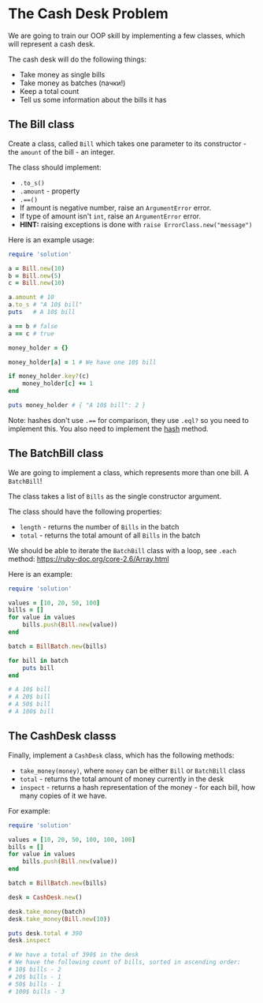 # The Cash Desk Problem

We are going to train our OOP skill by implementing a few classes, which will represent a cash desk.

The cash desk will do the following things:

* Take money as single bills
* Take money as batches (пачки!)
* Keep a total count
* Tell us some information about the bills it has

## The Bill class

Create a class, called `Bill` which takes one parameter to its constructor - the `amount` of the bill - an integer.

The class should implement:

* `.to_s()`
* `.amount` - property
* `.==()`
* If amount is negative number, raise an `ArgumentError` error.
* If type of amount isn't `int`, raise an `ArgumentError` error.
* **HINT:** raising exceptions is done with `raise ErrorClass.new("message")`

Here is an example usage:

```ruby
require 'solution'

a = Bill.new(10)
b = Bill.new(5)
c = Bill.new(10)

a.amount # 10
a.to_s # "A 10$ bill"
puts   # A 10$ bill

a == b # false
a == c # true

money_holder = {}

money_holder[a] = 1 # We have one 10$ bill

if money_holder.key?(c)
    money_holder[c] += 1
end

puts money_holder # { "A 10$ bill": 2 }
```

Note: hashes don't use `.==` for comparison, they use `.eql?` so you need to implement this.
You also need to implement the [hash](https://ruby-doc.org/core-2.2.0/Object.html#method-i-hash) method.

## The BatchBill class

We are going to implement a class, which represents more than one bill. A `BatchBill`!

The class takes a list of `Bills` as the single constructor argument.

The class should have the following properties:

* `length` - returns the number of `Bills` in the batch
* `total` - returns the total amount of all `Bills` in the batch

We should be able to iterate the `BatchBill` class with a loop, see `.each` method:
https://ruby-doc.org/core-2.6/Array.html

Here is an example:

```ruby
require 'solution'

values = [10, 20, 50, 100]
bills = []
for value in values
    bills.push(Bill.new(value))
end

batch = BillBatch.new(bills)

for bill in batch
    puts bill
end

# A 10$ bill
# A 20$ bill
# A 50$ bill
# A 100$ bill
```

## The CashDesk classs

Finally, implement a `CashDesk` class, which has the following methods:

* `take_money(money)`, where `money` can be either `Bill` or `BatchBill` class
* `total` - returns the total amount of money currently in the desk
* `inspect` - returns a hash representation of the money - for each bill, how many copies of it we have.

For example:

```ruby
require 'solution'

values = [10, 20, 50, 100, 100, 100]
bills = []
for value in values
    bills.push(Bill.new(value))
end

batch = BillBatch.new(bills)

desk = CashDesk.new()

desk.take_money(batch)
desk.take_money(Bill.new(10))

puts desk.total # 390
desk.inspect

# We have a total of 390$ in the desk
# We have the following count of bills, sorted in ascending order:
# 10$ bills - 2
# 20$ bills - 1
# 50$ bills - 1
# 100$ bills - 3

```
